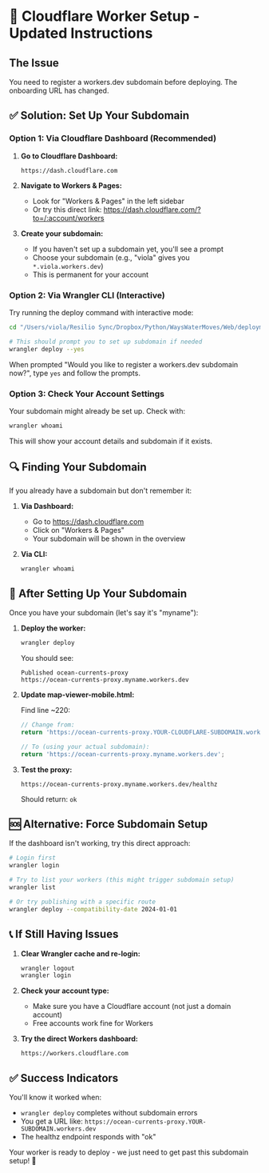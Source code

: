 # 🚀 Cloudflare Worker Setup - Updated Instructions

## The Issue
You need to register a workers.dev subdomain before deploying. The onboarding URL has changed.

## ✅ Solution: Set Up Your Subdomain

### Option 1: Via Cloudflare Dashboard (Recommended)

1. **Go to Cloudflare Dashboard:**
   ```
   https://dash.cloudflare.com
   ```

2. **Navigate to Workers & Pages:**
   - Look for "Workers & Pages" in the left sidebar
   - Or try this direct link: https://dash.cloudflare.com/?to=/:account/workers

3. **Create your subdomain:**
   - If you haven't set up a subdomain yet, you'll see a prompt
   - Choose your subdomain (e.g., "viola" gives you `*.viola.workers.dev`)
   - This is permanent for your account

### Option 2: Via Wrangler CLI (Interactive)

Try running the deploy command with interactive mode:

```bash
cd "/Users/viola/Resilio Sync/Dropbox/Python/WaysWaterMoves/Web/deployment/ocean-currents-deploy"

# This should prompt you to set up subdomain if needed
wrangler deploy --yes
```

When prompted "Would you like to register a workers.dev subdomain now?", type `yes` and follow the prompts.

### Option 3: Check Your Account Settings

Your subdomain might already be set up. Check with:

```bash
wrangler whoami
```

This will show your account details and subdomain if it exists.

## 🔍 Finding Your Subdomain

If you already have a subdomain but don't remember it:

1. **Via Dashboard:**
   - Go to https://dash.cloudflare.com
   - Click on "Workers & Pages"
   - Your subdomain will be shown in the overview

2. **Via CLI:**
   ```bash
   wrangler whoami
   ```

## 📝 After Setting Up Your Subdomain

Once you have your subdomain (let's say it's "myname"):

1. **Deploy the worker:**
   ```bash
   wrangler deploy
   ```
   
   You should see:
   ```
   Published ocean-currents-proxy
   https://ocean-currents-proxy.myname.workers.dev
   ```

2. **Update map-viewer-mobile.html:**
   
   Find line ~220:
   ```javascript
   // Change from:
   return 'https://ocean-currents-proxy.YOUR-CLOUDFLARE-SUBDOMAIN.workers.dev';
   
   // To (using your actual subdomain):
   return 'https://ocean-currents-proxy.myname.workers.dev';
   ```

3. **Test the proxy:**
   ```
   https://ocean-currents-proxy.myname.workers.dev/healthz
   ```
   
   Should return: `ok`

## 🆘 Alternative: Force Subdomain Setup

If the dashboard isn't working, try this direct approach:

```bash
# Login first
wrangler login

# Try to list your workers (this might trigger subdomain setup)
wrangler list

# Or try publishing with a specific route
wrangler deploy --compatibility-date 2024-01-01
```

## 📞 If Still Having Issues

1. **Clear Wrangler cache and re-login:**
   ```bash
   wrangler logout
   wrangler login
   ```

2. **Check your account type:**
   - Make sure you have a Cloudflare account (not just a domain account)
   - Free accounts work fine for Workers

3. **Try the direct Workers dashboard:**
   ```
   https://workers.cloudflare.com
   ```

## ✅ Success Indicators

You'll know it worked when:
- `wrangler deploy` completes without subdomain errors
- You get a URL like: `https://ocean-currents-proxy.YOUR-SUBDOMAIN.workers.dev`
- The healthz endpoint responds with "ok"

Your worker is ready to deploy - we just need to get past this subdomain setup! 🌊
